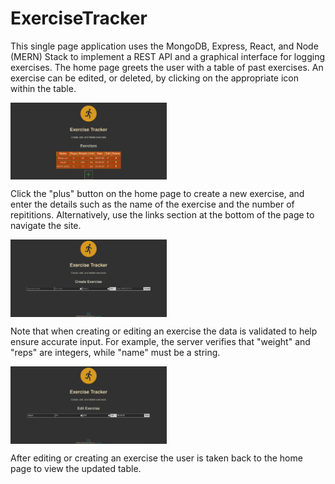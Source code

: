 # ExerciseTracker

This single page application uses the MongoDB, Express, React, and Node (MERN)
Stack to implement a REST API and a graphical interface for logging exercises.
The home page greets the user with a table of past exercises. An exercise can
be edited, or deleted, by clicking on the appropriate icon within the table.

<a href="info/image-home.png"><img src="info/image-home.png" alt="Home page" align="center" width="250"/></a>

Click the "plus" button on the home page to create a new exercise,
and enter the details such as the name of the exercise and the number of
repititions. Alternatively, use the links section at the bottom of the
page to navigate the site.

<a href="info/image-create.png"><img src="info/image-create.png" alt="Create page" align="center" width="250"/></a>

Note that when creating or editing an exercise the data is
validated to help ensure accurate input. For example, the server verifies that
"weight" and "reps" are integers, while "name" must be a string.

<a href="info/image-edit.png"><img src="info/image-edit.png" alt="Edit page" align="center" width="250"/></a>

After editing or creating an exercise the user is taken back to the home page to view the
updated table.
